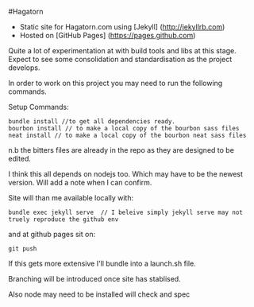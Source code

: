 
#Hagatorn

- Static site for Hagatorn.com using [Jekyll] (http://jekyllrb.com)
- Hosted on [GitHub Pages] (https://pages.github.com)

Quite a lot of experimentation at with build tools and libs at this stage.  Expect to see some consolidation and standardisation as the project develops.

In order to work on this project you may need to run the following commands.

Setup Commands:

    bundle install //to get all dependencies ready.
    bourbon install // to make a local copy of the bourbon sass files
    neat install // to make a local copy of the bourbon neat sass files
    
n.b the bitters files are already in the repo as they are designed to be edited.

I think this all depends on nodejs too. Which may have to be the newest version.  Will add a note when I can confirm.

Site will than me available locally with:

    bundle exec jekyll serve  // I beleive simply jekyll serve may not truely reproduce the github env
    

and at github pages sit on:

    git push

If this gets more extensive I'll bundle into a launch.sh file.

Branching will be introduced once site has stablised.

Also node may need to be installed will check and spec

